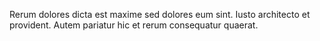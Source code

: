 Rerum dolores dicta est maxime sed dolores eum sint. Iusto architecto et provident. Autem pariatur hic et rerum consequatur quaerat.